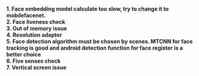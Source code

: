 **1. Face embedding model calculate too slow, try to change it to mobilefacenet.** <br>
**2. Face liveness check** <br>
**3. Out of memory issue** <br>
**4. Resolution adapter** <br>
**5. Face detection algorithm must be chosen by scenes. MTCNN for face tracking is good and android detection function for face register is a better choice**<br>
**6. Five senses check**<br>
**7. Vertical screen issue**<br>
